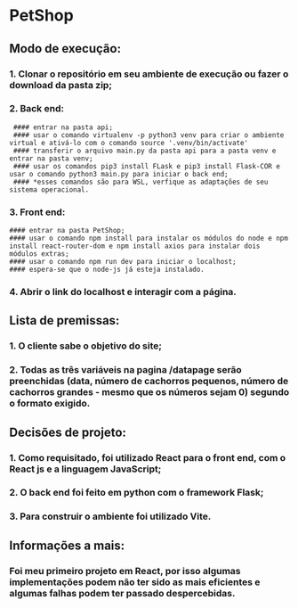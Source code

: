 # PetShop

## Modo de execução:
### 1. Clonar o repositório em seu ambiente de execução ou fazer o download da pasta zip;
### 2. Back end:
     #### entrar na pasta api; 
     #### usar o comando virtualenv -p python3 venv para criar o ambiente virtual e ativá-lo com o comando source '.venv/bin/activate'
     #### transferir o arquivo main.py da pasta api para a pasta venv e entrar na pasta venv;
     #### usar os comandos pip3 install FLask e pip3 install Flask-COR e usar o comando python3 main.py para iniciar o back end;
     #### *esses comandos são para WSL, verfique as adaptações de seu sistema operacional.
### 3. Front end:
    #### entrar na pasta PetShop;
    #### usar o comando npm install para instalar os módulos do node e npm install react-router-dom e npm install axios para instalar dois módulos extras;
    #### usar o comando npm run dev para iniciar o localhost;
    #### espera-se que o node-js já esteja instalado.
### 4. Abrir o link do localhost e interagir com a página.

## Lista de premissas:
### 1. O cliente sabe o objetivo do site;
### 2. Todas as três variáveis na pagina /datapage serão preenchidas (data, número de cachorros pequenos, número de cachorros grandes - mesmo que os números sejam 0) segundo o formato exigido.

## Decisões de projeto:
### 1. Como requisitado, foi utilizado React para o front end, com o React js e a linguagem JavaScript;
### 2. O back end foi feito em python com o framework Flask;
### 3. Para construir o ambiente foi utilizado Vite.

## Informações a mais:
### Foi meu primeiro projeto em React, por isso algumas implementações podem não ter sido as mais eficientes e algumas falhas podem ter passado despercebidas.
